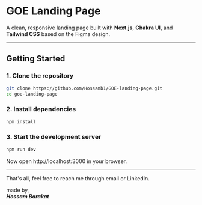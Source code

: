 # GOE Landing Page

A clean, responsive landing page built with **Next.js**, **Chakra UI**, and **Tailwind CSS** based on the Figma design.

---

## Getting Started

### 1. Clone the repository

```bash
git clone https://github.com/Hossamb1/GOE-landing-page.git
cd goe-landing-page
```

### 2. Install dependencies

```bash
npm install
```

### 3. Start the development server

```bash
npm run dev
```

Now open http://localhost:3000 in your browser.

---

That's all, feel free to reach me through email or LinkedIn.

made by, <br/>
_**Hossam Barakat**_
